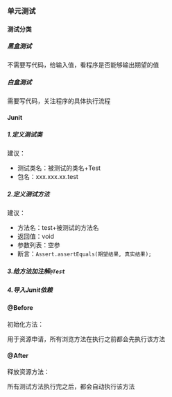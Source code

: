 ### 单元测试



#### 测试分类

##### 黑盒测试

不需要写代码，给输入值，看程序是否能够输出期望的值

##### 白盒测试

需要写代码，关注程序的具体执行流程



#### Junit

##### 1.定义测试类

建议：

- 测试类名：被测试的类名+Test
- 包名：xxx.xxx.xx.test 

##### 2.定义测试方法

建议：

- 方法名：test+被测试的方法名
- 返回值：void
- 参数列表：空参
- 断言：`Assert.assertEquals(期望结果, 真实结果);`

##### 3.给方法加注解`@Test`

##### 4.导入Junit依赖



#### @Before

初始化方法：

用于资源申请，所有浏览方法在执行之前都会先执行该方法



#### @After

释放资源方法：

所有测试方法执行完之后，都会自动执行该方法



